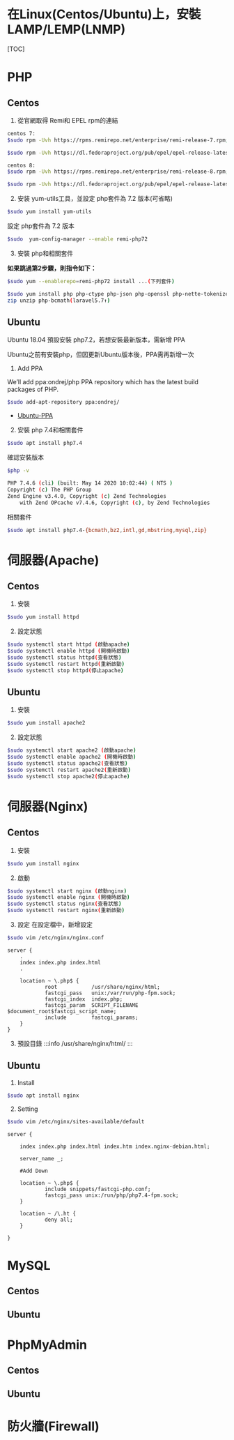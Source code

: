 # 在Linux(Centos/Ubuntu)上，安裝LAMP/LEMP(LNMP)

[TOC]
# PHP

## Centos 
1. 從官網取得 Remi和 EPEL rpm的連結
```bash
centos 7:
$sudo rpm -Uvh https://rpms.remirepo.net/enterprise/remi-release-7.rpm;

$sudo rpm -Uvh https://dl.fedoraproject.org/pub/epel/epel-release-latest-7.noarch.rpm;

centos 8:
$sudo rpm -Uvh https://rpms.remirepo.net/enterprise/remi-release-8.rpm;

$sudo rpm -Uvh https://dl.fedoraproject.org/pub/epel/epel-release-latest-8.noarch.rpm;
```
2. 安装 yum-utils工具，並設定 php套件為 7.2 版本(可省略)
```bash
$sudo yum install yum-utils
```
設定 php套件為 7.2 版本
```bash
$sudo  yum-config-manager --enable remi-php72
```

3. 安裝 php和相關套件

**如果跳過第2步驟，則指令如下：**
```bash
$sudo yum --enablerepo=remi-php72 install ...(下列套件)
```

```bash
$sudo yum install php php-ctype php-json php-openssl php-nette-tokenizer php-pecl-zip php-pdo php-mbstring php-xml php-mcrypt php-cli php-gd php-curl php-mysql php-ldap php-zip php-fileinfo
zip unzip php-bcmath(laravel5.7↑)
```

## Ubuntu

Ubuntu 18.04 預設安裝 php7.2，若想安裝最新版本，需新增 PPA

Ubuntu之前有安裝php，但因更新Ubuntu版本後，PPA需再新增一次

1. Add PPA

We’ll add ppa:ondrej/php PPA repository which has the latest build packages of PHP.
```bash
$sudo add-apt-repository ppa:ondrej/
```
* [Ubuntu-PPA](https://blog.gtwang.org/linux/ubuntu-linux-add-and-remove-ppa-command-tutorial/)

2. 安裝 php 7.4和相關套件

```bash
$sudo apt install php7.4
```
確認安裝版本
```bash
$php -v

PHP 7.4.6 (cli) (built: May 14 2020 10:02:44) ( NTS )
Copyright (c) The PHP Group
Zend Engine v3.4.0, Copyright (c) Zend Technologies
    with Zend OPcache v7.4.6, Copyright (c), by Zend Technologies
```
相關套件
```bash
$sudo apt install php7.4-{bcmath,bz2,intl,gd,mbstring,mysql,zip}
```

# 伺服器(Apache)

## Centos

1. 安裝
```bash
$sudo yum install httpd
```
2. 設定狀態 
```bash
$sudo systemctl start httpd (啟動apache)
$sudo systemctl enable httpd (開機時啟動)
$sudo systemctl status httpd(查看狀態)
$sudo systemctl restart httpd(重新啟動)
$sudo systemctl stop httpd(停止apache)
```

## Ubuntu

1. 安裝
```bash
$sudo yum install apache2
```
2. 設定狀態 
```bash
$sudo systemctl start apache2 (啟動apache)
$sudo systemctl enable apache2 (開機時啟動)
$sudo systemctl status apache2(查看狀態)
$sudo systemctl restart apache2(重新啟動)
$sudo systemctl stop apache2(停止apache)
```


# 伺服器(Nginx)

## Centos
1. 安裝
```bash
$sudo yum install nginx
```

2. 啟動

``` bash
$sudo systemctl start nginx (啟動nginx)
$sudo systemctl enable nginx (開機時啟動)
$sudo systemctl status nginx(查看狀態)
$sudo systemctl restart nginx(重新啟動)
```

3. 設定
在設定檔中，新增設定
```bash
$sudo vim /etc/nginx/nginx.conf
```
```vim
server {
    .
    index index.php index.html
    .
    
    location ~ \.php$ {
            root           /usr/share/nginx/html;
            fastcgi_pass   unix:/var/run/php-fpm.sock;
            fastcgi_index  index.php;
            fastcgi_param  SCRIPT_FILENAME $document_root$fastcgi_script_name;
            include        fastcgi_params;
    }
}
```
3. 預設目錄
:::info
/usr/share/nginx/html/
:::
## Ubuntu

1. Install

```bash
$sudo apt install nginx
```

2. Setting

```bash
$sudo vim /etc/nginx/sites-available/default
```

```vim
server {
	
	index index.php index.html index.htm index.nginx-debian.html;

	server_name _;

	#Add Down
    
	location ~ \.php$ {
        	include snippets/fastcgi-php.conf;
        	fastcgi_pass unix:/run/php/php7.4-fpm.sock;
	}
 
    location ~ /\.ht {
            deny all;
    }
	
}

```


# MySQL

## Centos
## Ubuntu

# PhpMyAdmin

## Centos
## Ubuntu


# 防火牆(Firewall)
